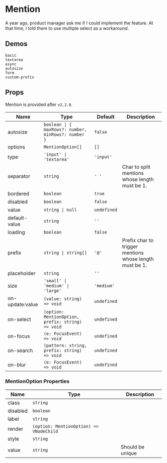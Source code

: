 # Mention

A year ago, product manager ask me if I could implement the feature. At that time, I told them to use multiple select as a workaround.

## Demos

```demo
basic
textarea
async
autosize
form
custom-prefix
```

## Props

Mention is provided after `v2.2.0`.

| Name | Type | Default | Description |
| --- | --- | --- | --- |
| autosize | `boolean \| { maxRows?: number, minRows?: number }` | `false` |  |
| options | `MentionOption[]` | `[]` |  |
| type | `'input' \| 'textarea'` | `'input'` |  |
| separator | `string` | `' '` | Char to split mentions whose length must be 1. |
| bordered | `boolean` | `true` |  |
| disabled | `boolean` | `false` |  |
| value | `string \| null` | `undefined` |  |
| default-value | `string` | `''` |  |
| loading | `boolean` | `false` |  |
| prefix | `string \| string[]` | `'@'` | Prefix char to trigger mentions whose length must be 1. |
| placeholder | `string` | `''` |  |
| size | `'small' \| 'medium' \| 'large'` | `'medium'` |  |
| on-update:value | `(value: string) => void` | `undefined` |  |
| on-select | `(option: MentionOption, prefix: string) => void` | `undefined` |  |
| on-focus | `(e: FocusEvent) => void` | `undefined` |  |
| on-search | `(pattern: string, prefix: string) => void` | `undefined` |  |
| on-blur | `(e: FocusEvent) => void` | `undefined` |  |

### MentionOption Properties

| Name     | Type                                    | Description      |
| -------- | --------------------------------------- | ---------------- |
| class    | `string`                                |                  |
| disabled | `boolean`                               |                  |
| label    | `string`                                |                  |
| render   | `(option: MentionOption) => VNodeChild` |                  |
| style    | `string`                                |                  |
| value    | `string`                                | Should be unique |
